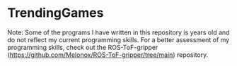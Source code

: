 # TrendingGames

Note: Some of the programs I have written in this repository is years old and do not reflect my current programming skills. For a better assessment of my programming skills, check out the ROS-ToF-gripper (https://github.com/Melonox/ROS-ToF-gripper/tree/main) repository.
